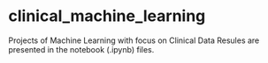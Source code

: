 # clinical_machine_learning
Projects of Machine Learning with focus on Clinical Data
Resules are presented in the notebook (.ipynb) files.
